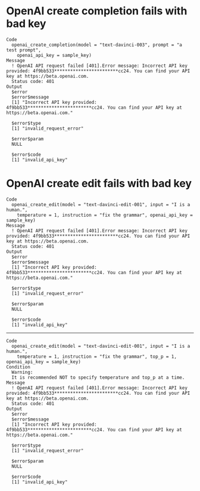 # OpenAI create completion fails with bad key

    Code
      openai_create_completion(model = "text-davinci-003", prompt = "a test prompt",
        openai_api_key = sample_key)
    Message
      ! OpenAI API request failed [401].Error message: Incorrect API key provided: 4f9bb533************************cc24. You can find your API key at https://beta.openai.com.
      Status code: 401
    Output
      $error
      $error$message
      [1] "Incorrect API key provided: 4f9bb533************************cc24. You can find your API key at https://beta.openai.com."
      
      $error$type
      [1] "invalid_request_error"
      
      $error$param
      NULL
      
      $error$code
      [1] "invalid_api_key"
      
      

# OpenAI create edit fails with bad key

    Code
      openai_create_edit(model = "text-davinci-edit-001", input = "I is a human.",
        temperature = 1, instruction = "fix the grammar", openai_api_key = sample_key)
    Message
      ! OpenAI API request failed [401].Error message: Incorrect API key provided: 4f9bb533************************cc24. You can find your API key at https://beta.openai.com.
      Status code: 401
    Output
      $error
      $error$message
      [1] "Incorrect API key provided: 4f9bb533************************cc24. You can find your API key at https://beta.openai.com."
      
      $error$type
      [1] "invalid_request_error"
      
      $error$param
      NULL
      
      $error$code
      [1] "invalid_api_key"
      
      

---

    Code
      openai_create_edit(model = "text-davinci-edit-001", input = "I is a human.",
        temperature = 1, instruction = "fix the grammar", top_p = 1, openai_api_key = sample_key)
    Condition
      Warning:
      It is recommended NOT to specify temperature and top_p at a time.
    Message
      ! OpenAI API request failed [401].Error message: Incorrect API key provided: 4f9bb533************************cc24. You can find your API key at https://beta.openai.com.
      Status code: 401
    Output
      $error
      $error$message
      [1] "Incorrect API key provided: 4f9bb533************************cc24. You can find your API key at https://beta.openai.com."
      
      $error$type
      [1] "invalid_request_error"
      
      $error$param
      NULL
      
      $error$code
      [1] "invalid_api_key"
      
      

